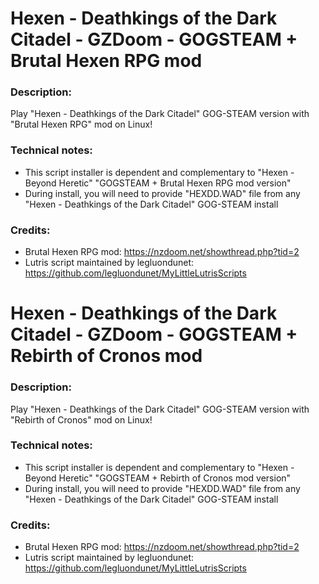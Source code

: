 # Hexen - Deathkings of the Dark Citadel - GZDoom - GOGSTEAM + Brutal Hexen RPG mod
### Description:
Play "Hexen - Deathkings of the Dark Citadel" GOG-STEAM version with "Brutal Hexen RPG" mod on Linux!
### Technical notes:
- This script installer is dependent and complementary to "Hexen - Beyond Heretic" "GOGSTEAM + Brutal Hexen RPG mod version"
- During install, you will need to provide "HEXDD.WAD" file from any "Hexen - Deathkings of the Dark Citadel" GOG-STEAM install
### Credits:
- Brutal Hexen RPG mod: https://nzdoom.net/showthread.php?tid=2
- Lutris script maintained by legluondunet: https://github.com/legluondunet/MyLittleLutrisScripts


# Hexen - Deathkings of the Dark Citadel - GZDoom - GOGSTEAM + Rebirth of Cronos mod
### Description:
Play "Hexen - Deathkings of the Dark Citadel" GOG-STEAM version with "Rebirth of Cronos" mod on Linux!
### Technical notes:
- This script installer is dependent and complementary to "Hexen - Beyond Heretic" "GOGSTEAM + Rebirth of Cronos mod version"
- During install, you will need to provide "HEXDD.WAD" file from any "Hexen - Deathkings of the Dark Citadel" GOG-STEAM install
### Credits:
- Brutal Hexen RPG mod: https://nzdoom.net/showthread.php?tid=2
- Lutris script maintained by legluondunet: https://github.com/legluondunet/MyLittleLutrisScripts

